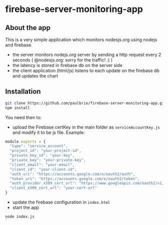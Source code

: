 # firebase-server-monitoring-app

## About the app
This is a very simple application which monitors nodesjs.org using nodejs and firebase.

- the server monitors nodejs.org server by sending a http request every 2 seconds ( @nodesjs.org: sorry for the traffic! :) )
- the latency is stored in firebase db on the server side
- the client application (html/js) listens to each update on the firebase db and updates the chart

## Installation

```bash
git clone https://github.com/paulbrie/firebase-server-monitoring-app.git .
npm install
```

You need then to:
- upload the Firebase certKey in the main folder as `serviceAccountKey.js` and modify it to be js file. Example:

```javascript
module.exports = {
  "type": "service_account",
  "project_id": "your-project-id",
  "private_key_id": "your-key",
  "private_key": "your-private-key",
  "client_email": "your-email",
  "client_id": "your-client-id",
  "auth_uri": "https://accounts.google.com/o/oauth2/auth",
  "token_uri": "https://accounts.google.com/o/oauth2/token",
  "auth_provider_x509_cert_url": "https://www.googleapis.com/oauth2/v1/certs",
  "client_x509_cert_url": "your-cert-url"
}
```

- update the firebase configuration in `index.html`
- start the app

```
node index.js
`
